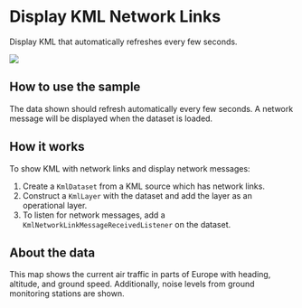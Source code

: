 # Display KML Network Links

Display KML that automatically refreshes every few seconds.

![](DisplayKMLNetworkLinks.png)

## How to use the sample

The data shown should refresh automatically every few seconds. A network
message will be displayed when the dataset is loaded.

## How it works

To show KML with network links and display network messages:

1.  Create a `KmlDataset` from a KML source which has network links.
2.  Construct a `KmlLayer` with the dataset and add the layer as an
    operational layer.
3.  To listen for network messages, add a
    `KmlNetworkLinkMessageReceivedListener` on the dataset.

## About the data

This map shows the current air traffic in parts of Europe with heading,
altitude, and ground speed. Additionally, noise levels from ground
monitoring stations are shown.
